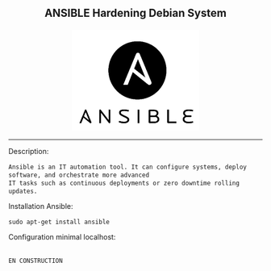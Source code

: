 <b><p align="center">ANSIBLE Hardening Debian System</p></b>
----------------------------------------

<p align="center">
  <img src="../files/ansible.png"/>
</p>


----------------------------------------

Description:

```
Ansible is an IT automation tool. It can configure systems, deploy software, and orchestrate more advanced
IT tasks such as continuous deployments or zero downtime rolling updates.
```
Installation Ansible:

```
sudo apt-get install ansible
```
Configuration minimal localhost:
​
```

EN CONSTRUCTION


```
